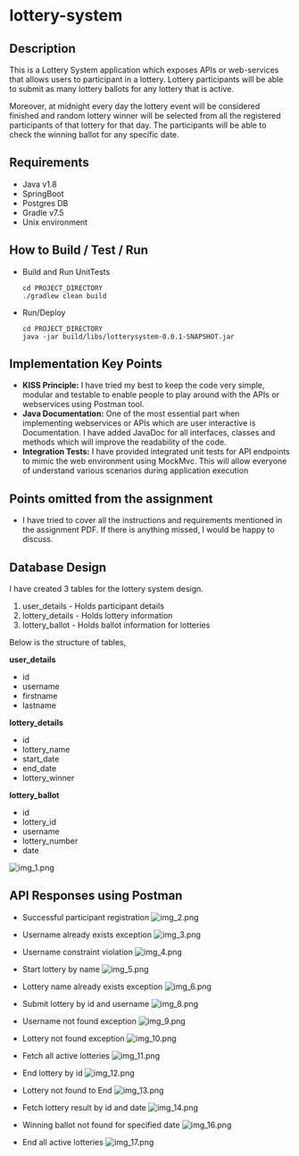 # lottery-system

## Description
This is a Lottery System application which exposes APIs or web-services that allows users to participant in a lottery. Lottery participants will be able to submit as many lottery ballots for any lottery that is active.

Moreover, at midnight every day the lottery event will be considered finished and random lottery winner will be selected from all the registered participants of that lottery for that day. The participants will be able to check the winning ballot for any specific date.


## Requirements
- Java v1.8
- SpringBoot
- Postgres DB
- Gradle v7.5
- Unix environment


## How to Build / Test / Run
- Build and Run UnitTests
    ```
    cd PROJECT_DIRECTORY
    ./gradlew clean build
    ```
- Run/Deploy
    ```
    cd PROJECT_DIRECTORY
    java -jar build/libs/lotterysystem-0.0.1-SNAPSHOT.jar
    ```


## Implementation Key Points
- **KISS Principle:** I have tried my best to keep the code very simple, modular and testable to enable people to play around with the APIs or webservices using Postman tool.
- **Java Documentation:** One of the most essential part when implementing webservices or APIs which are user interactive is Documentation. I have added JavaDoc for all interfaces, classes and methods which will improve the readability of the code.
- **Integration Tests:** I have provided integrated unit tests for API endpoints to mimic the web environment using MockMvc. This will allow everyone of understand various scenarios during application execution


## Points omitted from the assignment
- I have tried to cover all the instructions and requirements mentioned in the assignment PDF. If there is anything missed, I would be happy to discuss.


## Database Design
I have created 3 tables for the lottery system design.

1. user_details - Holds participant details
2. lottery_details - Holds lottery information
3. lottery_ballot - Holds ballot information for lotteries

Below is the structure of tables,

**user_details**
- id
- username
- firstname
- lastname

**lottery_details**
- id
- lottery_name
- start_date
- end_date
- lottery_winner

**lottery_ballot**
- id
- lottery_id
- username
- lottery_number
- date

![img_1.png](img_1.png)


## API Responses using Postman
- Successful participant registration
![img_2.png](img_2.png)

- Username already exists exception
![img_3.png](img_3.png)

- Username constraint violation
![img_4.png](img_4.png)

- Start lottery by name
![img_5.png](img_5.png)

- Lottery name already exists exception
![img_6.png](img_6.png)

- Submit lottery by id and username
![img_8.png](img_8.png)

- Username not found exception
![img_9.png](img_9.png)

- Lottery not found exception
![img_10.png](img_10.png)

- Fetch all active lotteries
![img_11.png](img_11.png)

- End lottery by id
![img_12.png](img_12.png)

- Lottery not found to End
![img_13.png](img_13.png)

- Fetch lottery result by id and date
![img_14.png](img_14.png)

- Winning ballot not found for specified date
![img_16.png](img_16.png)

- End all active lotteries
![img_17.png](img_17.png)